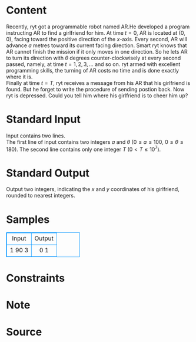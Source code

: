 
# Content

Recently, ryt got a programmable robot named AR.He developed a program instructing AR to find a girlfriend for him.
At time $t = 0$, AR is located at $(0,0)$, facing toward the positive direction of the $x$-axis. Every second, AR will advance $a$ metres toward its current facing direction. Smart ryt knows that AR cannot finish the mission if it only moves in one direction. So he lets AR to turn its direction with $\theta$ degrees counter-clockwisely at every second passed, namely, at time $t = 1,2,3,...$ and so on. ryt armed with excellent programming skills, the turning of AR costs no time and is done exactly where it is.  
Finally at time $t = T$, ryt receives a message from his AR that his girlfriend is found. But he forget to write the procedure of sending postion back. Now ryt is depressed. Could you tell him where his girlfriend is to cheer him up?

# Standard Input

Input contains two lines.  
The first line of input contains two integers $a$ and $\theta$ ($0 \leq a \leq 100$, $0 \leq \theta \leq 180$).
The second line contains only one integer $T$ ($0 < T \leq 10^{7}$).

# Standard Output

Output two integers, indicating the $x$ and $y$ coordinates of his girlfriend,
rounded to nearest integers.

# Samples

<style>
        table,table tr th, table tr td { border:1px solid #0094ff; }
        table { width: 200px; min-height: 25px; line-height: 25px; text-align: center; border-collapse: collapse;}   
    </style>
<table>
	<tr>
		<td>Input</td>
		<td>Output</td>
	</tr>
<tr><td>1 90
3</td><td>0 1</td></tr></table>


# Constraints



# Note



# Source


